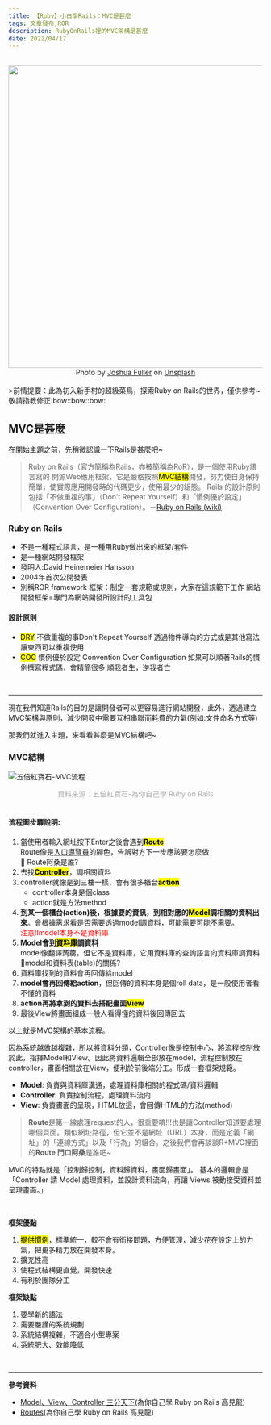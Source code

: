 ```yaml
---
title: 【Ruby】小白學Rails：MVC是甚麼
tags: 文章發布,ROR
description: RubyOnRails裡的MVC架構是甚麼
date: 2022/04/17
---
```

<br />
<center><img src="https://i.imgur.com/Of9BpSe.jpg" width="600px"/></center>
<center>Photo by <a href="https://unsplash.com/@joshuafuller?utm_source=unsplash&utm_medium=referral&utm_content=creditCopyText">Joshua Fuller</a> on <a href="https://unsplash.com/s/photos/ruby?utm_source=unsplash&utm_medium=referral&utm_content=creditCopyText">Unsplash</a></center>
<br />
>前情提要：此為初入新手村的超級菜鳥，探索Ruby on Rails的世界，僅供參考~ 敬請指教修正:bow::bow::bow:

## MVC是甚麼

在開始主題之前，先稍微認識一下Rails是甚麼吧~

>Ruby on Rails（官方簡稱為Rails，亦被簡稱為RoR），是一個使用Ruby語言寫的 開源Web應用框架，它是嚴格按照<mark color="#ffd700">MVC結構</mark>開發，努力使自身保持簡單，使實際應用開發時的代碼更少，使用最少的組態。 Rails 的設計原則包括「不做重複的事」（Don’t Repeat Yourself）和「慣例優於設定」（Convention Over Configuration）。－[Ruby on Rails (wiki)](https://zh.wikipedia.org/wiki/Ruby_on_Rails)

### Ruby on Rails
- 不是一種程式語言，是一種用Ruby做出來的框架/套件
- 是一種網站開發框架
- 發明人:David Heinemeier Hansson
- 2004年首次公開發表
- 別稱ROR
framework 框架：制定一套規範或規則，大家在這規範下工作
網站開發框架=專門為網站開發所設計的工具包
#### 設計原則
- <mark>DRY</mark> 不做重複的事Don't Repeat Yourself
    透過物件導向的方式或是其他寫法讓東西可以重複使用
- <mark>COC</mark> 慣例優於設定 Convention Over Configuration
    如果可以順著Rails的慣例撰寫程式碼，會精簡很多
    順我者生，逆我者亡

<br/>

----
現在我們知道Rails的目的是讓開發者可以更容易進行網站開發，此外，透過建立MVC架構與原則，減少開發中需要互相串聯而耗費的力氣(例如:文件命名方式等)

那我們就進入主題，來看看甚麼是MVC結構吧~

### MVC結構
![五倍紅寶石-MVC流程](https://i.imgur.com/mlLozAW.png)
<center><font color="#aaa">資料來源：五倍紅寶石-為你自己學 Ruby on Rails</font></center>

<br />

#### 流程圖步驟說明:
1. 當使用者輸入網址按下Enter之後會遇到<mark>**Route**</mark><br />
    Route像是<u>入口導覽員</u>的腳色，告訴對方下一步應該要怎麼做</br>
    :mag_right: Route阿桑是誰?
2. 去找<mark>**Controller**</mark>，調相關資料
3. controller就像是到三樓一樣，會有很多櫃台<mark>**action**</mark>
    - controller本身是個class
    - action就是方法method
4. **到某一個櫃台(action)後，根據要的資訊，到相對應的<mark>**Model**</mark>調相關的資料出來**。會根據需求看是否需要透過model調資料，可能需要可能不需要。</br>
    <font color="#f00">注意!!model本身不是資料庫</font>
5. **Model會到<mark>資料庫</mark>調資料**<br />
    model像翻譯蒟蒻，但它不是資料庫，它用資料庫的查詢語言向資料庫調資料<br/>
    :mag_right:model和資料表(table)的關係?
6. 資料庫找到的資料會再回傳給model
7. **model會再回傳給action**，但回傳的資料本身是個roll data，是一般使用者看不懂的資料
8. **action再將拿到的資料去搭配畫面<mark>View</mark>**
9. 最後View將畫面組成一般人看得懂的資料後回傳回去

以上就是MVC架構的基本流程。

因為系統越做越複雜，所以將資料分類，Controller像是控制中心，將流程控制放於此，指揮Model和View。因此將資料邏輯全部放在model，流程控制放在controller，畫面相關放在View，便利於前後端分工。形成一套框架規範。

- **Model**: 負責與資料庫溝通，處理資料庫相關的程式碼/資料邏輯
- **Controller**: 負責控制流程，處理資料流向
- **View**: 負責畫面的呈現，HTML放這，會回傳HTML的方法(method)

>**Route**是第一線處理request的人，很重要唷!!!也是讓Controller知道要處理哪個頁面。類似網址路徑，但它並不是網址（URL）本身，而是定義「網址」的「連線方式」以及「行為」的組合。之後我們會再談談R+MVC裡面的**Route 門口阿桑**是誰吧~

MVC的特點就是「控制歸控制，資料歸資料，畫面歸畫面」。 基本的邏輯會是 「Controller 請 Model 處理資料，並設計資料流向，再讓 Views 被動接受資料並呈現畫面。」

<br />

**框架優點**
1. <mark>提供慣例</mark>，標準統一，較不會有銜接問題，方便管理，減少花在設定上的力氣，把更多精力放在開發本身。
2. 擴充性高
3. 使程式結構更直覺，開發快速
4. 有利於團隊分工

**框架缺點**
1. 要學新的語法
2. 需要嚴謹的系統規劃
3. 系統結構複雜，不適合小型專案
4. 系統肥大、效能降低

<br />

---
<spoiler> **參考資料**
- [Model、View、Controller 三分天下](https://railsbook.tw/chapters/10-mvc)(為你自己學 Ruby on Rails 高見龍)
- [Routes](https://railsbook.tw/chapters/11-routes)(為你自己學 Ruby on Rails 高見龍)
</spoiler>
